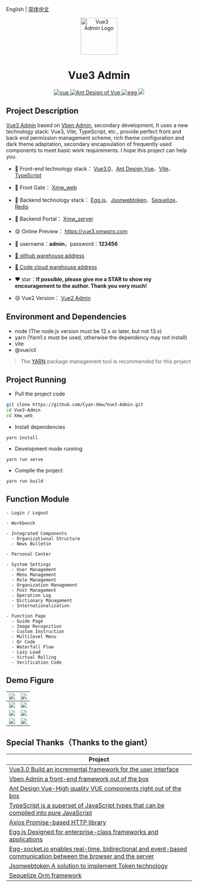 English | [简体中文](./README.md)

<p align="center"><img width="100" src="https://ali-oss.xmwpro.com/project/vue3-admin/logo.png!cyan" alt="Vue3 Admin Logo"></p>

<h1 align="center">Vue3 Admin</h1>

<p align="center">
  <a href="https://github.com/vuejs/vue/" target="_blank">
    <img src="https://ali-oss.xmwpro.com/project/vue3-admin/shield/vue.svg!cyan" alt="vue">
  </a>
  <a href="https://github.com/vueComponent/ant-design-vue/" target="_blank">
    <img src="https://ali-oss.xmwpro.com/project/vue3-admin/shield/antd.svg!cyan" alt="Ant Design of Vue">
  </a>
  <a href="https://github.com/eggjs/egg/" target="_blank">
    <img src="https://ali-oss.xmwpro.com/project/vue3-admin/shield/egg.svg!cyan" alt="egg">
  </a>
  <a>
    <img src="https://ali-oss.xmwpro.com/project/vue3-admin/shield/build.svg!cyan">
  </a>
</p>

## Project Description

 [Vue3 Admin](https://vue3.xmwpro.com/) based on [Vben Admin](https://github.com/anncwb/vue-vben-admin/), secondary development, It uses a new technology stack: Vue3, Vite, TypeScript, etc., provide perfect front and back end permission management scheme, rich theme configuration and dark theme adaptation, secondary encapsulation of frequently used components to meet basic work requirements. I hope this project can help you.

- 🎯 Front-end technology stack： [Vue3.0](https://github.com/vuejs/core/)、[Ant Design Vue](https://github.com/vueComponent/ant-design-vue/)、[Vite](https://github.com/vitejs/vite/)、[TypeScript](https://github.com/microsoft/TypeScript)

- 🔗 Front Gate： [Xmw_web](./Xmw_web)

- 🎯 Backend technology stack： [Egg.js](https://github.com/eggjs/egg/)、[Jsonwebtoken](https://github.com/auth0/node-jsonwebtoken/)、[Sequelize](https://github.com/sequelize/sequelize/)、[Redis](https://github.com/redis/redis/)

- 🔗 Backend Portal： [Xmw_server](./Xmw_server)

- 😝 Online Preview： https://vue3.xmwpro.com

- 🔑 username：**admin**，password：**123456**

- [🚀 github warehouse address](https://github.com/Cyan-Xmw/Vue3-Admin/)

- [🚀 Code cloud warehouse address](https://gitee.com/Cyan-Xmw/Vue3-Admin/)

- ❤️ star：**If possible, please give me a STAR to show my encouragement to the author. Thank you very much!**

- 😝 Vue2 Version： [Vue2 Admin](https://github.com/Cyan-Xmw/Vue2-Admin/)

## Environment and Dependencies

- node (The node.js version must be 12.x or later, but not 13.x)
- yarn (Yarn1.x must be used, otherwise the dependency may not install)
- vite
- @vue/cli

> The [YARN](https://yarnpkg.com/) package management tool is recommended for this project

## Project Running

- Pull the project code
```bash
git clone https://github.com/Cyan-Xmw/Vue3-Admin.git
cd Vue3-Admin
cd Xmw_web
```

- Install dependencies
```
yarn install
```

- Development mode running
```
yarn run serve
```

- Compile the project
```
yarn run build
```

## Function Module

```
- Login / Logout

- Workbench

- Integrated Components
  - Organizational Structure
  - News Bulletin

- Personal Center

- System Settings
  - User Management
  - Menu Management
  - Role Management
  - Organization Management
  - Post Management
  - Operation Log
  - Dictionary Management
  - Internationalization

- Function Page
  - Guide Page
  - Image Recognition
  - Custom Instruction
  - Multilevel Menu
  - Qr Code
  - Waterfall Flow
  - Lazy Load
  - Virtual Rolling
  - Verification Code

```

## Demo Figure

| ![](https://ali-oss.xmwpro.com/project/vue3-admin/demo/login.jpg!cyan) | ![](https://ali-oss.xmwpro.com/project/vue3-admin/demo/workbench.jpg!cyan) |
| ------------------------------------------------------------ | ------------------------------------------------------------ |
| ![](https://ali-oss.xmwpro.com/project/vue3-admin/demo/personal.jpg!cyan) | ![](https://ali-oss.xmwpro.com/project/vue3-admin/demo/menuManagement.jpg!cyan) |
| ![](https://ali-oss.xmwpro.com/project/vue3-admin/demo/customDirective.jpg!cyan) | ![](https://ali-oss.xmwpro.com/project/vue3-admin/demo/qrcode.jpg!cyan) |
| ![](https://ali-oss.xmwpro.com/project/vue3-admin/demo/captcha.jpg!cyan) | ![](https://ali-oss.xmwpro.com/project/vue3-admin/demo/lazyLoad.png!cyan) |

## Special Thanks（Thanks to the giant）

| Project                                                          |
| ---------------------------------------------------------------- |
| [Vue3.0 Build an incremental framework for the user interface](https://github.com/vuejs/core/)                              |
| [Vben Admin a front-end framework out of the box](https://github.com/anncwb/vue-vben-admin/)     |
| [Ant Design Vue-High quality VUE components right out of the box](https://github.com/vueComponent/ant-design-vue/) |
| [TypeScript is a superset of JavaScript types that can be compiled into pure JavaScript](https://github.com/microsoft/TypeScript/) |
| [Axios Promise-based HTTP library](https://github.com/axios/axios/)   |
| [Egg.js Designed for enterprise-class frameworks and applications](https://github.com/eggjs/egg/)                              |
| [Egg-socket.io enables real-time, bidirectional and event-based communication between the browser and the server](https://github.com/eggjs/egg-socket.io/)     |
| [Jsonwebtoken A solution to implement Token technology](https://github.com/auth0/node-jsonwebtoken/) |
| [Sequelize Orm framework](https://github.com/sequelize/sequelize/)                          |
